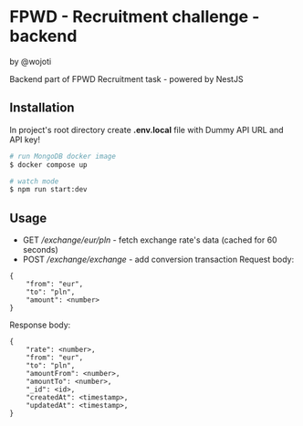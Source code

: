 # FPWD - Recruitment challenge - backend

by @wojoti

Backend part of FPWD Recruitment task - powered by NestJS

## Installation

In project's root directory create **.env.local** file with Dummy API URL and API key!

```bash
# run MongoDB docker image
$ docker compose up

# watch mode
$ npm run start:dev

```

## Usage

- GET _/exchange/eur/pln_ - fetch exchange rate's data (cached for 60 seconds)
- POST _/exchange/exchange_ - add conversion transaction
  Request body:

```
{
    "from": "eur",
    "to": "pln",
    "amount": <number>
}
```

Response body:

```
{
    "rate": <number>,
    "from": "eur",
    "to": "pln",
    "amountFrom": <number>,
    "amountTo": <number>,
    "_id": <id>,
    "createdAt": <timestamp>,
    "updatedAt": <timestamp>,
}
```
